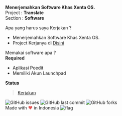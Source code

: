 **Menerjemahkan Software Khas Xenta OS.**  
Project : **Translate**  
Section : **Software**  

Apa yang harus saya Kerjakan ?
+ Menerjemahkan Software Khas Xenta OS.
+ Project Kerjanya di [Disini](https://translations.launchpad.net/xentaos)

Memakai software apa ?  
**Required**  
+ Aplikasi Poedit
+ Memiliki Akun Launchpad

**Status**
> [Kerjakan](https://translations.launchpad.net/xentaos)
<!-- Selesai -->

![GitHub issues](https://img.shields.io/github/issues/xentaoslinux/dokumentasi.svg)
![GitHub last commit](https://img.shields.io/github/last-commit/xentaoslinux/dokumentasi.svg)
![GitHub forks](https://img.shields.io/github/forks/xentaoslinux/dokumentasi.svg?style=social)  
Made with <span style="color: #e25555;">&#9829;</span> in Indonesia ![flag](http://www.flags-and-anthems.com/images/flags/i/flag-indonesia-wehende-flagge-12x18.gif)
